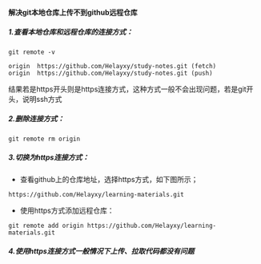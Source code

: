 #### 解决git本地仓库上传不到github远程仓库

##### 1.查看本地仓库和远程仓库的连接方式：

```shell
git remote -v
```

```shell
origin  https://github.com/Helayxy/study-notes.git (fetch)
origin  https://github.com/Helayxy/study-notes.git (push)
```

结果若是https开头则是https连接方式，这种方式一般不会出现问题，若是git开头，说明ssh方式

##### 2.删除连接方式：

```shell
git remote rm origin
```

##### 3.切换为https连接方式：

- 查看github上的仓库地址，选择https方式，如下图所示；

```shell
https://github.com/Helayxy/learning-materials.git
```

- 使用https方式添加远程仓库：

```shell
git remote add origin https://github.com/Helayxy/learning-materials.git
```

##### 4.使用https连接方式一般情况下上传、拉取代码都没有问题